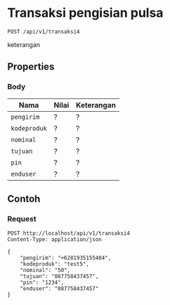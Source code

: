 # Transaksi pengisian pulsa
```http
POST /api/v1/transaksi4
```
keterangan
## Properties
### Body
Nama  | Nilai | Keterangan
--- | --- | ---
<code>pengirim</code> | ? | ?
<code>kodeproduk</code> | ? | ?
<code>nominal</code> | ? | ?
<code>tujuan</code> | ? | ?
<code>pin</code> | ? | ?
<code>enduser</code> | ? | ?

## Contoh

### Request
```http
POST http://localhost/api/v1/transaksi4
Content-Type: application/json

{
    "pengirim": "+6281935155404",
    "kodeproduk": "test5",
    "nominal": "50",
    "tujuan": "087758437457",
    "pin": "1234",
    "enduser": "087758437457"
}
```
